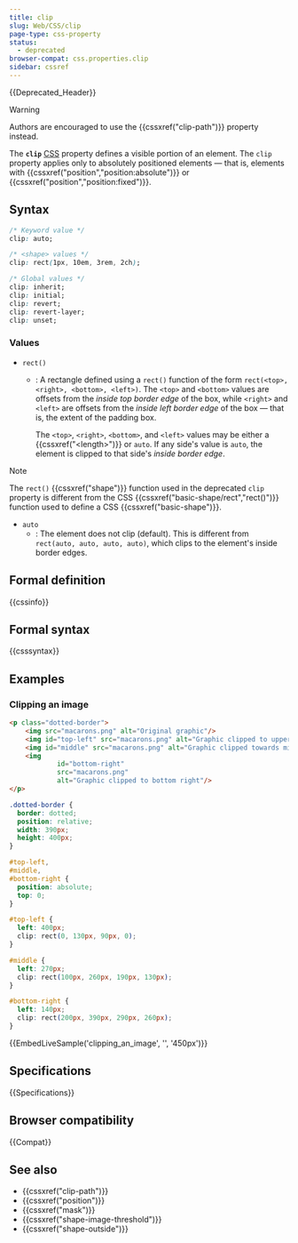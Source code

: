```yaml
---
title: clip
slug: Web/CSS/clip
page-type: css-property
status:
  - deprecated
browser-compat: css.properties.clip
sidebar: cssref
---
```


{{Deprecated_Header}}

> [!WARNING]
> Authors are encouraged to use the {{cssxref("clip-path")}} property instead.

The **`clip`** [CSS](/en-US/docs/Web/CSS) property defines a visible portion of an element. The `clip` property applies only to absolutely positioned elements — that is, elements with {{cssxref("position","position:absolute")}} or {{cssxref("position","position:fixed")}}.

## Syntax

```css
/* Keyword value */
clip: auto;

/* <shape> values */
clip: rect(1px, 10em, 3rem, 2ch);

/* Global values */
clip: inherit;
clip: initial;
clip: revert;
clip: revert-layer;
clip: unset;
```

### Values

- `rect()`
  - : A rectangle defined using a `rect()` function of the form `rect(<top>, <right>, <bottom>, <left>)`. The `<top>` and `<bottom>` values are offsets from the _inside top border edge_ of the box, while `<right>` and `<left>` are offsets from the _inside left border edge_ of the box — that is, the extent of the padding box.

    The `<top>`, `<right>`, `<bottom>`, and `<left>` values may be either a {{cssxref("&lt;length&gt;")}} or `auto`. If any side's value is `auto`, the element is clipped to that side's _inside border edge_.

> [!NOTE]
> The `rect()` {{cssxref("shape")}} function used in the deprecated `clip` property is different from the CSS {{cssxref("basic-shape/rect","rect()")}} function used to define a CSS {{cssxref("basic-shape")}}.

- `auto`
  - : The element does not clip (default). This is different from `rect(auto, auto, auto, auto)`, which clips to the element's inside border edges.

## Formal definition

{{cssinfo}}

## Formal syntax

{{csssyntax}}

## Examples

### Clipping an image

```html
<p class="dotted-border">
    <img src="macarons.png" alt="Original graphic"/>
    <img id="top-left" src="macarons.png" alt="Graphic clipped to upper left"/>
    <img id="middle" src="macarons.png" alt="Graphic clipped towards middle"/>
    <img
            id="bottom-right"
            src="macarons.png"
            alt="Graphic clipped to bottom right"/>
</p>
```

```css
.dotted-border {
  border: dotted;
  position: relative;
  width: 390px;
  height: 400px;
}

#top-left,
#middle,
#bottom-right {
  position: absolute;
  top: 0;
}

#top-left {
  left: 400px;
  clip: rect(0, 130px, 90px, 0);
}

#middle {
  left: 270px;
  clip: rect(100px, 260px, 190px, 130px);
}

#bottom-right {
  left: 140px;
  clip: rect(200px, 390px, 290px, 260px);
}
```

{{EmbedLiveSample('clipping_an_image', '', '450px')}}

## Specifications

{{Specifications}}

## Browser compatibility

{{Compat}}

## See also

- {{cssxref("clip-path")}}
- {{cssxref("position")}}
- {{cssxref("mask")}}
- {{cssxref("shape-image-threshold")}}
- {{cssxref("shape-outside")}}
